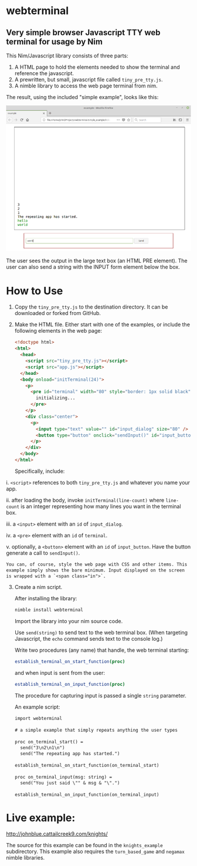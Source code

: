 # webterminal

## Very simple browser Javascript TTY web terminal for usage by Nim

This Nim/Javascript library consists of three parts:

1. A HTML page to hold the elements needed to show the terminal and reference the javascript.
2. A prewritten, but small, javascript file called `tiny_pre_tty.js`.
3. A nimble library to access the web page terminal from nim.

The result, using the included "simple example", looks like this:

![simple example](https://github.com/JohnAD/webterminal/raw/master/screenshot.png "Simple Example Web Page")

The user sees the output in the large text box (an HTML PRE element). The user can also send a string with the INPUT form element below the box.

# How to Use

1. Copy the `tiny_pre_tty.js` to the destination directory. It can be downloaded or forked from GitHub.

2. Make the HTML file. Either start with one of the examples, or include the following elements in the web page:

    ```html
    <!doctype html>
    <html>
      <head>
        <script src="tiny_pre_tty.js"></script>
        <script src="app.js"></script>
      </head>
      <body onload="initTerminal(24)">
        <p>
          <pre id="terminal" width="80" style="border: 1px solid black">
            initializing...
          </pre>
        </p>
        <div class="center">
          <p>
            <input type="text" value="" id="input_dialog" size="80" />
            <button type="button" onclick="sendInput()" id="input_button">Send</button>
          </p>
        </div>
      </body>
    </html>
    ```
    
    Specifically, include:
    
i. `<script>` references to both `tiny_pre_tty.js` and whatever you name your app.

ii. after loading the body, invoke `initTerminal(line-count)` where `line-count` is an integer representing how many lines you want in the terminal box.

iii. a `<input>` element with an `id` of `input_dialog`.

iv. a `<pre>` element with an `id` of `terminal`.

v. optionally, a `<button>` element with an `id` of `input_button`. Have the button generate a call to `sendInput()`.
    
    You can, of course, style the web page with CSS and other items. This example simply shows the bare minimum. Input displayed on the screen is wrapped with a `<span class="in">`.

3. Create a nim script.

    After installing the library:
    
    ```bash
    nimble install webterminal
    ```
    
    Import the library into your nim source code.
    
    Use `send(string)` to send text to the web terminal box. (When targeting Javascript, the `echo` command sends text to the console log.)
    
    Write two procedures (any name) that handle, the web terminal starting:
    
    ```nim
    establish_terminal_on_start_function(proc)
    ```
    
    and when input is sent from the user:
    
    ```nim
    establish_terminal_on_input_function(proc)
    ```
    
    The procedure for capturing input is passed a single `string` parameter.
    
    An example script:

    ```
    import webterminal
    
    # a simple example that simply repeats anything the user types
    
    proc on_terminal_start() =
      send("3\n2\n1\n")
      send("The repeating app has started.")
    
    establish_terminal_on_start_function(on_terminal_start)
    
    proc on_terminal_input(msg: string) =
      send("You just said \"" & msg & "\".")
    
    establish_terminal_on_input_function(on_terminal_input)
    ```
    
# Live example:

http://johnblue.cattailcreek9.com/knights/

The source for this example can be found in the `knights_example` subdirectory. This example also requires the `turn_based_game` and `negamax` nimble libraries.

